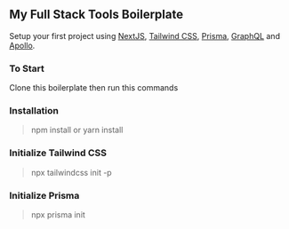 ## My Full Stack Tools Boilerplate

Setup your first project using [NextJS](https://nextjs.org/), [Tailwind CSS](https://tailwindcss.com/), [Prisma](https://www.prisma.io/), [GraphQL](https://graphql.org/) and [Apollo](https://www.apollographql.com/).

### To Start
Clone this boilerplate then run this commands

### Installation
> npm install or yarn install

### Initialize Tailwind CSS
> npx tailwindcss init -p

### Initialize Prisma
> npx prisma init
